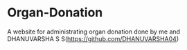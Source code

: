 # Organ-Donation
A website for administrating organ donation done by me and DHANUVARSHA S S(https://github.com/DHANUVARSHA04)

